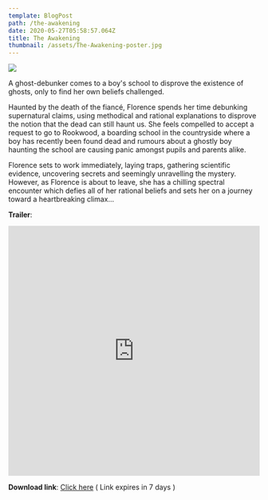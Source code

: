```yaml
---
template: BlogPost
path: /the-awakening
date: 2020-05-27T05:58:57.064Z
title: The Awakening
thumbnail: /assets/The-Awakening-poster.jpg
---
```

![](/assets/The-Awakening-poster.jpg)

A ghost-debunker comes to a boy's school to disprove the existence of ghosts, only to find her own beliefs challenged.

Haunted by the death of the fiancé, Florence spends her time debunking supernatural claims, using methodical and rational explanations to disprove the notion that the dead can still haunt us. She feels compelled to accept a request to go to Rookwood, a boarding school in the countryside where a boy has recently been found dead and rumours about a ghostly boy haunting the school are causing panic amongst pupils and parents alike.

Florence sets to work immediately, laying traps, gathering scientific evidence, uncovering secrets and seemingly unravelling the mystery. However, as Florence is about to leave, she has a chilling spectral encounter which defies all of her rational beliefs and sets her on a journey toward a heartbreaking climax...

**Trailer**:

<iframe width="100%" height="500" frameborder="0" src="https://emp.bbc.co.uk/emp/embed/smpEmbed.html?playlist=https%3A%2F%2Fwww.bbc.co.uk%2Fcorporate2%2Fplaylist%2Fp00khl1r&title=The%20Awakening%3A%20trailer&product=iplayer"></iframe>

**Download link**: [Click here](https://we.tl/t-upInn1IKtL) ( Link expires in 7 days )
